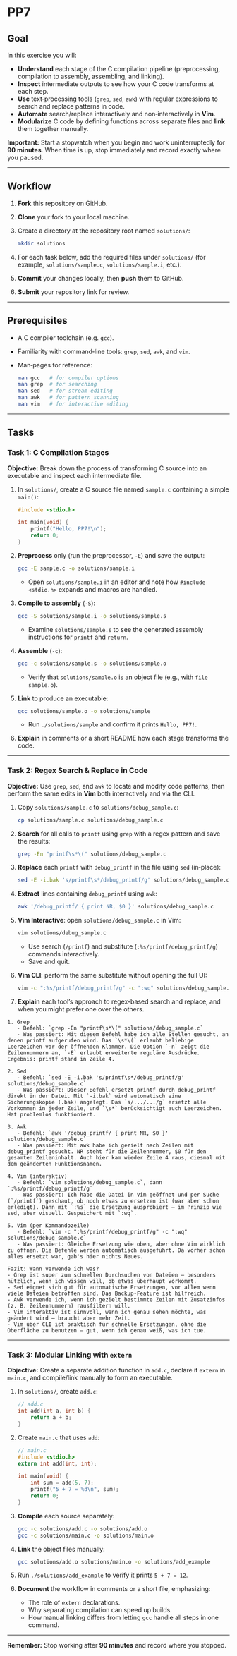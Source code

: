 # PP7

## Goal

In this exercise you will:

* **Understand** each stage of the C compilation pipeline (preprocessing, compilation to assembly, assembling, and linking).
* **Inspect** intermediate outputs to see how your C code transforms at each step.
* **Use** text‑processing tools (`grep`, `sed`, `awk`) with regular expressions to search and replace patterns in code.
* **Automate** search/replace interactively and non‑interactively in **Vim**.
* **Modularize** C code by defining functions across separate files and **link** them together manually.

**Important:** Start a stopwatch when you begin and work uninterruptedly for **90 minutes**. When time is up, stop immediately and record exactly where you paused.

---

## Workflow

1. **Fork** this repository on GitHub.
2. **Clone** your fork to your local machine.
3. Create a directory at the repository root named `solutions/`:

   ```bash
   mkdir solutions
   ```
4. For each task below, add the required files under `solutions/` (for example, `solutions/sample.c`, `solutions/sample.i`, etc.).
5. **Commit** your changes locally, then **push** them to GitHub.
6. **Submit** your repository link for review.

---

## Prerequisites

* A C compiler toolchain (e.g. `gcc`).
* Familiarity with command‑line tools: `grep`, `sed`, `awk`, and `vim`.
* Man‑pages for reference:

  ```bash
  man gcc   # for compiler options
  man grep  # for searching
  man sed   # for stream editing
  man awk   # for pattern scanning
  man vim   # for interactive editing
  ```

---

## Tasks

### Task 1: C Compilation Stages

**Objective:** Break down the process of transforming C source into an executable and inspect each intermediate file.

1. In `solutions/`, create a C source file named `sample.c` containing a simple `main()`:

   ```c
   #include <stdio.h>

   int main(void) {
       printf("Hello, PP7!\n");
       return 0;
   }
   ```
2. **Preprocess** only (run the preprocessor, `-E`) and save the output:

   ```bash
   gcc -E sample.c -o solutions/sample.i
   ```

   * Open `solutions/sample.i` in an editor and note how `#include <stdio.h>` expands and macros are handled.
3. **Compile to assembly** (`-S`):

   ```bash
   gcc -S solutions/sample.i -o solutions/sample.s
   ```

   * Examine `solutions/sample.s` to see the generated assembly instructions for `printf` and `return`.
4. **Assemble** (`-c`):

   ```bash
   gcc -c solutions/sample.s -o solutions/sample.o
   ```

   * Verify that `solutions/sample.o` is an object file (e.g., with `file sample.o`).
5. **Link** to produce an executable:

   ```bash
   gcc solutions/sample.o -o solutions/sample
   ```

   * Run `./solutions/sample` and confirm it prints `Hello, PP7!`.
6. **Explain** in comments or a short README how each stage transforms the code.

---

### Task 2: Regex Search & Replace in Code

**Objective:** Use `grep`, `sed`, and `awk` to locate and modify code patterns, then perform the same edits in **Vim** both interactively and via the CLI.

1. Copy `solutions/sample.c` to `solutions/debug_sample.c`:

   ```bash
   cp solutions/sample.c solutions/debug_sample.c
   ```
2. **Search** for all calls to `printf` using `grep` with a regex pattern and save the results:

   ```bash
   grep -En "printf\s*\(" solutions/debug_sample.c
   ```
3. **Replace** each `printf` with `debug_printf` in the file using `sed` (in‑place):

   ```bash
   sed -E -i.bak 's/printf\s*/debug_printf/g' solutions/debug_sample.c
   ```
4. **Extract** lines containing `debug_printf` using `awk`:

   ```bash
   awk '/debug_printf/ { print NR, $0 }' solutions/debug_sample.c
   ```
5. **Vim Interactive**: open `solutions/debug_sample.c` in Vim:

   ```bash
   vim solutions/debug_sample.c
   ```

   * Use search (`/printf`) and substitute (`:%s/printf/debug_printf/g`) commands interactively.
   * Save and quit.
6. **Vim CLI**: perform the same substitute without opening the full UI:

   ```bash
   vim -c ":%s/printf/debug_printf/g" -c ":wq" solutions/debug_sample.c
   ```
7. **Explain** each tool’s approach to regex-based search and replace, and when you might prefer one over the others.

```
1. Grep
   - Befehl: `grep -En "printf\s*\(" solutions/debug_sample.c`
   - Was passiert: Mit diesem Befehl habe ich alle Stellen gesucht, an denen printf aufgerufen wird. Das `\s*\(` erlaubt beliebige Leerzeichen vor der öffnenden Klammer. Die Option `-n` zeigt die Zeilennummern an, `-E` erlaubt erweiterte reguläre Ausdrücke. Ergebnis: printf stand in Zeile 4.

2. Sed
   - Befehl: `sed -E -i.bak 's/printf\s*/debug_printf/g' solutions/debug_sample.c`
   - Was passiert: Dieser Befehl ersetzt printf durch debug_printf direkt in der Datei. Mit `-i.bak` wird automatisch eine Sicherungskopie (.bak) angelegt. Das `s/.../.../g` ersetzt alle Vorkommen in jeder Zeile, und `\s*` berücksichtigt auch Leerzeichen. Hat problemlos funktioniert.

3. Awk
   - Befehl: `awk '/debug_printf/ { print NR, $0 }' solutions/debug_sample.c`
   - Was passiert: Mit awk habe ich gezielt nach Zeilen mit debug_printf gesucht. NR steht für die Zeilennummer, $0 für den gesamten Zeileninhalt. Auch hier kam wieder Zeile 4 raus, diesmal mit dem geänderten Funktionsnamen.

4. Vim (interaktiv)
   - Befehl: `vim solutions/debug_sample.c`, dann `:%s/printf/debug_printf/g`
   - Was passiert: Ich habe die Datei in Vim geöffnet und per Suche (`/printf`) geschaut, ob noch etwas zu ersetzen ist (war aber schon erledigt). Dann mit `:%s` die Ersetzung ausprobiert – im Prinzip wie sed, aber visuell. Gespeichert mit `:wq`.

5. Vim (per Kommandozeile)
   - Befehl: `vim -c ":%s/printf/debug_printf/g" -c ":wq" solutions/debug_sample.c`
   - Was passiert: Gleiche Ersetzung wie oben, aber ohne Vim wirklich zu öffnen. Die Befehle werden automatisch ausgeführt. Da vorher schon alles ersetzt war, gab's hier nichts Neues.

Fazit: Wann verwende ich was?
- Grep ist super zum schnellen Durchsuchen von Dateien – besonders nützlich, wenn ich wissen will, ob etwas überhaupt vorkommt.
- Sed eignet sich gut für automatische Ersetzungen, vor allem wenn viele Dateien betroffen sind. Das Backup-Feature ist hilfreich.
- Awk verwende ich, wenn ich gezielt bestimmte Zeilen mit Zusatzinfos (z. B. Zeilennummern) rausfiltern will.
- Vim interaktiv ist sinnvoll, wenn ich genau sehen möchte, was geändert wird – braucht aber mehr Zeit.
- Vim über CLI ist praktisch für schnelle Ersetzungen, ohne die Oberfläche zu benutzen – gut, wenn ich genau weiß, was ich tue.
```
---

### Task 3: Modular Linking with `extern`

**Objective:** Create a separate addition function in `add.c`, declare it `extern` in `main.c`, and compile/link manually to form an executable.

1. In `solutions/`, create `add.c`:

   ```c
   // add.c
   int add(int a, int b) {
       return a + b;
   }
   ```
2. Create `main.c` that uses `add`:

   ```c
   // main.c
   #include <stdio.h>
   extern int add(int, int);

   int main(void) {
       int sum = add(5, 7);
       printf("5 + 7 = %d\n", sum);
       return 0;
   }
   ```
3. **Compile** each source separately:

   ```bash
   gcc -c solutions/add.c -o solutions/add.o
   gcc -c solutions/main.c -o solutions/main.o
   ```
4. **Link** the object files manually:

   ```bash
   gcc solutions/add.o solutions/main.o -o solutions/add_example
   ```
5. Run `./solutions/add_example` to verify it prints `5 + 7 = 12`.
6. **Document** the workflow in comments or a short file, emphasizing:

   * The role of `extern` declarations.
   * Why separating compilation can speed up builds.
   * How manual linking differs from letting `gcc` handle all steps in one command.

---

**Remember:** Stop working after **90 minutes** and record where you stopped.
